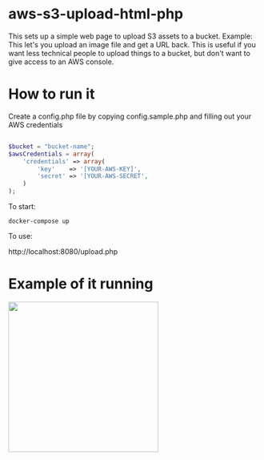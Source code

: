 # aws-s3-upload-html-php
This sets up a simple web page to upload S3 assets to a bucket.  Example: This let's you upload an image file and get a URL back.  This is useful if you want less technical people to upload things to a bucket, but don't want to give access to an AWS console. 

# How to run it 

Create a config.php file by copying config.sample.php and filling out your AWS credentials

```php

$bucket = "bucket-name";
$awsCredentials = array(
    'credentials' => array(
        'key'    => '[YOUR-AWS-KEY]',
        'secret' => '[YOUR-AWS-SECRET',
    )
);
```

To start: 

    docker-compose up
    
To use: 
  
   http://localhost:8080/upload.php
   
# Example of it running

<img src="https://afterschool-mobile-configurations.s3.amazonaws.com/Screen%20Shot%202019-01-16%20at%2012.50.14%20PM.png"  width="300px" >
